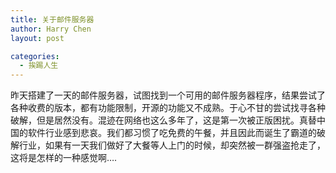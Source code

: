 ```yaml
---
title: 关于邮件服务器
author: Harry Chen
layout: post

categories:
  - 挨踢人生
---
```


  昨天搭建了一天的邮件服务器，试图找到一个可用的邮件服务器程序，结果尝试了各种收费的版本，都有功能限制，开源的功能又不成熟。于心不甘的尝试找寻各种破解，但是居然没有。混迹在网络也这么多年了，这是第一次被正版困扰。真替中国的软件行业感到悲哀。我们都习惯了吃免费的午餐，并且因此而诞生了霸道的破解行业，如果有一天我们做好了大餐等人上门的时候，却突然被一群强盗抢走了，这将是怎样的一种感觉啊….
